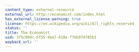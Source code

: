 ```yaml
---
content_type: external-resource
external_url: http://economist.com/index.html
has_external_license_warning: true
license: https://en.wikipedia.org/wiki/All_rights_reserved
status: ''
title: The Economist
uid: 375c004c-6f55-4be7-818e-f7bb07d785b3
wayback_url: ''
---
```

